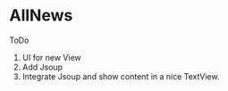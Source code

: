 # AllNews
ToDo

1. UI for new View
2. Add Jsoup
3. Integrate Jsoup and show content in a nice TextView.
